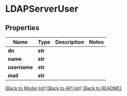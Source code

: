 # LDAPServerUser


## Properties

Name | Type | Description | Notes
------------ | ------------- | ------------- | -------------
**dn** | **str** |  | 
**name** | **str** |  | 
**username** | **str** |  | 
**mail** | **str** |  | 

[[Back to Model list]](../README.md#models) [[Back to API list]](../README.md#api-endpoints) [[Back to README]](../README.md)


